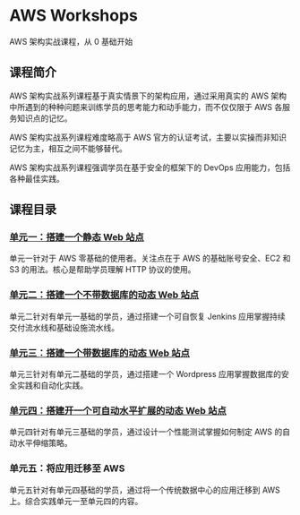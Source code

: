 # AWS Workshops

AWS 架构实战课程，从 0 基础开始

## 课程简介

AWS 架构实战系列课程基于真实情景下的架构应用，通过采用真实的 AWS 架构中所遇到的种种问题来训练学员的思考能力和动手能力，而不仅仅限于 AWS 各服务知识点的记忆。

AWS 架构实战系列课程难度略高于 AWS 官方的认证考试，主要以实操而非知识记忆为主，相互之间不能够替代。

AWS 架构实战系列课程强调学员在基于安全的框架下的 DevOps 应用能力，包括各种最佳实践。

## 课程目录

### [单元一：搭建一个静态 Web 站点](subject-1/README.md)

单元一针对于 AWS 零基础的使用者。关注点在于 AWS 的基础账号安全、EC2 和 S3 的用法。核心是帮助学员理解 HTTP 协议的使用。

### [单元二：搭建一个不带数据库的动态 Web 站点](subject-2/README.md)

单元二针对有单元一基础的学员，通过搭建一个可自恢复 Jenkins 应用掌握持续交付流水线和基础设施流水线。

### [单元三：搭建一个带数据库的动态 Web 站点](subject-3/README.md)

单元三针对有单元二基础的学员，通过搭建一个 Wordpress 应用掌握数据库的安全实践和自动化实践。

### [单元四：搭建开一个可自动水平扩展的动态 Web 站点](subject-4/README.md)

单元四针对有单元三基础的学员，通过设计一个性能测试掌握如何制定 AWS 的自动水平伸缩策略。

### 单元五：将应用迁移至 AWS

单元五针对有单元四基础的学员，通过将一个传统数据中心的应用迁移到 AWS 上。综合实践单元一至单元四的内容。

